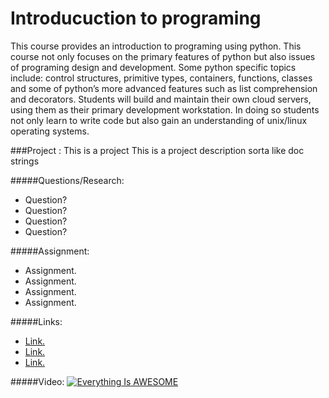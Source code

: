 Introducuction to programing
====
This course provides an introduction to programing using python. This course not only focuses on the primary features of python but also issues of programing design and development.  Some python specific topics include: control structures, primitive types, containers, functions, classes and some of python’s more advanced features such as list comprehension and decorators.  Students will build and maintain their own cloud servers, using them as their primary development workstation.  In doing so students not only learn to write code but also gain an understanding of  unix/linux operating systems. 

###Project : This is a project
This is a project description sorta like doc strings

#####Questions/Research:
* Question?
* Question?
* Question?
* Question?

#####Assignment:
* Assignment.
* Assignment.
* Assignment.
* Assignment.

#####Links:
* [Link.](http://www.example.com)
* [Link.](http://www.example.com)
* [Link.](http://www.example.com)

#####Video:
[![Everything Is AWESOME](http://img.youtube.com/vi/StTqXEQ2l-Y/0.jpg)](https://www.youtube.com/watch?v=StTqXEQ2l-Y "Everything Is AWESOME")





